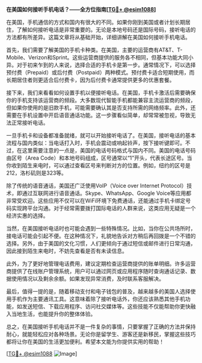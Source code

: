 **在美国如何接听手机电话？——全方位指南[[TG💪+ @esim1088](https://t.me/s/esim1088)]**

在美国，手机通信的方式和国内有很大的不同。如果你刚到美国或者计划长期居住，了解如何接听电话是非常重要的。无论是本地号码还是国际号码，接听电话的方法都有所差异。这篇文章将从基础开始，详细讲解在美国如何接听手机电话。

首先，我们需要了解美国的手机卡种类。在美国，主要的运营商有AT&T、T-Mobile、Verizon和Sprint。这些运营商提供的服务各不相同，但基本功能大同小异。对于初来乍到的人来说，选择合适的手机卡是第一步。通常情况下，可以选择预付费（Prepaid）或后付费（Postpaid）两种模式。预付费卡适合短期使用，而长期居住者则更适合后付费卡，因为后付费卡通常提供更多的优惠套餐。

接下来，我们来看看如何设置手机以便接听电话。在美国，手机卡激活后需要确保你的手机支持该运营商的频段。大多数现代智能手机都能兼容主流运营商的频段，但如果你使用的是旧款手机，可能需要确认其是否支持所需的网络频率。此外，还需要在手机设置中开启语音通话功能。这一步骤看似简单，却常常被忽视，导致无法正常接听电话。

一旦手机卡和设备都准备就绪，就可以开始接听电话了。在美国，接听电话的基本流程与国内类似：当电话打入时，手机会震动或响起铃声，按下接听键即可。不过，在这里需要注意的一点是，美国的电话号码格式与国内不同。美国的电话号码由区号（Area Code）和本地号码组成，区号通常以“1”开头，代表长途区号。当你收到陌生来电时，可以通过查看区号来判断对方的位置。例如，纽约的区号是212，洛杉矶则是323等。

除了传统的语音通话，美国还广泛使用VoIP（Voice over Internet Protocol）技术，即通过互联网进行语音通话。Skype、WhatsApp、Google Voice等应用都非常受欢迎。这些应用不仅可以在WiFi环境下免费通话，还能通过手机卡绑定号码实现跨平台沟通。对于经常需要拨打国际电话的人群来说，这类应用无疑是一个经济实惠的选择。

当然，在美国接听电话时也可能会遇到一些特殊情况。比如，当你在公共场所时，接电话可能会引起不便。在这种情况下，礼貌地告诉对方稍后再回拨是一个不错的选择。另外，由于美国的文化习惯，人们更倾向于通过短信或邮件进行日常沟通，因此接到陌生来电时，不妨先查看是否有未读信息。

此外，为了更好地管理电话费用，建议定期检查运营商提供的账单明细。许多运营商提供了在线账户管理系统，用户可以通过网页或应用程序随时查询通话记录、数据使用情况以及剩余余额。如果发现异常消费，及时联系客服解决。

最后，值得一提的是，随着移动支付和电子钱包的普及，越来越多的美国人选择使用手机作为主要通讯工具。这意味着除了接听电话外，你还应该熟悉其他手机功能，如发送短信、下载应用程序、访问社交媒体等。这些技能不仅能帮助你更快融入当地生活，也能提升你的整体体验。

总之，在美国接听手机电话并不是一件复杂的事情，只要掌握了正确的方法并保持耐心，就能轻松应对各种场景。无论你是留学生、游客还是新移民，掌握这些技巧都将让你在美国的生活更加便利。希望本文能为你提供实用的帮助！

[[TG💪+ @esim1088](https://t.me/s/esim1088) ![Image](https://i.postimg.cc/4NQfJmqS/Snipaste-2025-05-13-00-14-12.png)]